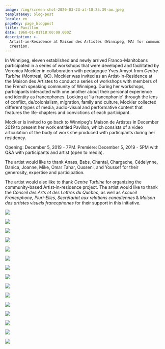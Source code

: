 ```yaml
---
image: /img/screen-shot-2020-03-23-at-10.25.39-am.jpeg
templateKey: blog-post
locale: en
pageKey: page_blogpost
title: Pavillon
date: 1960-01-01T18:00:00.000Z
description: >-
  Artist-in-Residence at Maison des Artistes (Winnipeg, MA) for community-based
  creation.
---
```

In Winnipeg, eleven established and newly arrived Franco-Manitobans participated in a series of workshops that were developed and facilitated by Veronica Mockler in collaboration with pedagogue Yves Amyot from _Centre Turbine_ (Montreal, QC). Mockler was invited as an Artist-in-Residence at the Maison des Artistes to conduct a series of workshops with members of the French speaking community of Winnipeg. During her workshops, participants interacted with one another about their personal experience and identity as francophones. Looking at 'la francophonie' through the lens of conflict, de/colonialism, migration, family and culture, Mockler collected different types of media, audio-visual and performative content that features the life-chapters and convictions of each participant. 

Mockler is invited to go back to Winnipeg's Maison de Artistes in December 2019 to present her work entitled Pavillon, which consists of a video articulation of the body of work she produced with participants during her residency.

Opening: December 5, 2019 - 7PM. Première: December 5, 2019 - 5PM with Q&A with participants and artist (open to media).

The artist would like to thank Anass, Babs, Chantal, Chargache, Cédelynne, Danica, Joanne, Mike, Omar Tahar, Ousseni, and Youssef for their generosity, expertise and participation.

The artist would also like to thank _Centre Turbine_ for organizing the community-based Artist-in-residence project. The artist would like to thank the _Conseil des Arts et des Lettres du Québec_, as well as _Accueil Francophone, Pluri-Elles, Secrétariat aux relations canadiennes_ & _Maison des artistes visuels francophones_ for their support in this initiative. 

![](/img/69086431_2811791285500940_1620093601428013056_o.jpg)

![](/img/screen-shot-2019-09-22-at-10.32.28-am.png)

![](/img/screen-shot-2019-09-22-at-10.30.28-am.png)

![](/img/screen-shot-2019-09-22-at-10.34.44-am.png)

![](/img/pavillon_01.png)

![](/img/screen-shot-2020-03-23-at-10.29.30-am.jpeg)

![](/img/screen-shot-2020-03-23-at-10.27.02-am.jpeg)

![](/img/screen-shot-2020-03-23-at-10.29.59-am.jpeg)

![](/img/screen-shot-2020-03-23-at-10.42.55-am.jpeg)

![](/img/screen-shot-2020-03-23-at-10.45.53-am.jpeg)

![](/img/p1190041.jpg)

![](/img/screen-shot-2019-08-28-at-1.53.28-pm.png)

![](/img/pavillon-gallery.jpg)

![](/img/pavillon_close.jpg)

![](/img/pavillon.jpg)
